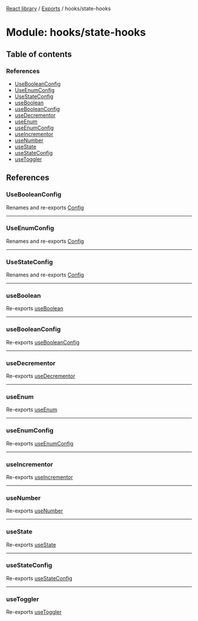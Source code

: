 [React library](../index.md) / [Exports](../modules.md) / hooks/state-hooks

# Module: hooks/state-hooks

## Table of contents

### References

- [UseBooleanConfig](hooks_state_hooks.md#usebooleanconfig)
- [UseEnumConfig](hooks_state_hooks.md#useenumconfig)
- [UseStateConfig](hooks_state_hooks.md#usestateconfig)
- [useBoolean](hooks_state_hooks.md#useboolean)
- [useBooleanConfig](hooks_state_hooks.md#usebooleanconfig-1)
- [useDecrementor](hooks_state_hooks.md#usedecrementor)
- [useEnum](hooks_state_hooks.md#useenum)
- [useEnumConfig](hooks_state_hooks.md#useenumconfig-1)
- [useIncrementor](hooks_state_hooks.md#useincrementor)
- [useNumber](hooks_state_hooks.md#usenumber)
- [useState](hooks_state_hooks.md#usestate)
- [useStateConfig](hooks_state_hooks.md#usestateconfig-1)
- [useToggler](hooks_state_hooks.md#usetoggler)

## References

### UseBooleanConfig

Renames and re-exports [Config](../interfaces/hooks_state_hooks_useBooleanConfig.Config.md)

___

### UseEnumConfig

Renames and re-exports [Config](../interfaces/hooks_state_hooks_useEnumConfig.Config.md)

___

### UseStateConfig

Renames and re-exports [Config](../interfaces/hooks_state_hooks_useStateConfig.Config.md)

___

### useBoolean

Re-exports [useBoolean](hooks_state_hooks_useBoolean.md#useboolean)

___

### useBooleanConfig

Re-exports [useBooleanConfig](hooks_state_hooks_useBooleanConfig.md#usebooleanconfig)

___

### useDecrementor

Re-exports [useDecrementor](hooks_state_hooks_useDecrementor.md#usedecrementor)

___

### useEnum

Re-exports [useEnum](hooks_state_hooks_useEnum.md#useenum)

___

### useEnumConfig

Re-exports [useEnumConfig](hooks_state_hooks_useEnumConfig.md#useenumconfig)

___

### useIncrementor

Re-exports [useIncrementor](hooks_state_hooks_useIncrementor.md#useincrementor)

___

### useNumber

Re-exports [useNumber](hooks_state_hooks_useNumber.md#usenumber)

___

### useState

Re-exports [useState](hooks_state_hooks_useState.md#usestate)

___

### useStateConfig

Re-exports [useStateConfig](hooks_state_hooks_useStateConfig.md#usestateconfig)

___

### useToggler

Re-exports [useToggler](hooks_state_hooks_useToggler.md#usetoggler)
